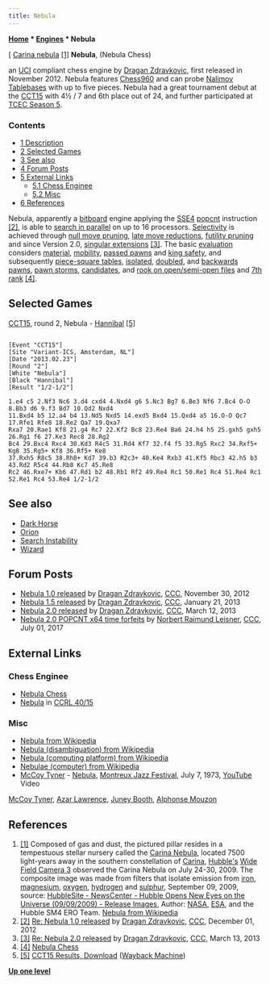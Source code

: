 ```yaml
---
title: Nebula
---
```

**[Home](Home "Home") \* [Engines](Engines "Engines") \* Nebula**



[ [Carina nebula](https://en.wikipedia.org/wiki/Carina_Nebula) <a id="cite-note-1" href="#cite-ref-1">[1]</a>
**Nebula**, (Nebula Chess)  

an [UCI](UCI "UCI") compliant chess engine by [Dragan Zdravkovic](Dragan_Zdravkovic "Dragan Zdravkovic"), first released in November 2012. Nebula features [Chess960](Chess960 "Chess960") and can probe [Nalimov Tablebases](Nalimov_Tablebases "Nalimov Tablebases") with up to five pieces. Nebula had a great tournament debut at the [CCT15](CCT15 "CCT15") with 4½ / 7 and 6th place out of 24, and further participated at [TCEC Season 5](TCEC_Season_5 "TCEC Season 5"). 



### Contents


* [1 Description](#description)
* [2 Selected Games](#selected-games)
* [3 See also](#see-also)
* [4 Forum Posts](#forum-posts)
* [5 External Links](#external-links)
	+ [5.1 Chess Enginee](#chess-enginee)
	+ [5.2 Misc](#misc)
* [6 References](#references)






Nebula, apparently a [bitboard](Bitboards "Bitboards") engine applying the [SSE4](SSE4 "SSE4") [popcnt](Population_Count "Population Count") instruction 
<a id="cite-note-2" href="#cite-ref-2">[2]</a>, 
is able to [search in parallel](Parallel_Search "Parallel Search") on up to 16 processors. [Selectivity](Selectivity "Selectivity") is achieved through [null move pruning](Null_Move_Pruning "Null Move Pruning"), [late move reductions](Late_Move_Reductions "Late Move Reductions"), 
[futility pruning](Futility_Pruning "Futility Pruning") and since Version 2.0, [singular extensions](Singular_Extensions "Singular Extensions")
<a id="cite-note-3" href="#cite-ref-3">[3]</a>. 
The basic [evaluation](Evaluation "Evaluation") considers [material](Material "Material"), [mobility](Mobility "Mobility"), [passed pawns](Passed_Pawn "Passed Pawn") and [king safety](King_Safety "King Safety"), 
and subsequently [piece-square tables](Piece-Square_Tables "Piece-Square Tables"), [isolated](Isolated_Pawn "Isolated Pawn"), [doubled](Doubled_Pawn "Doubled Pawn"), and [backwards pawns](Backward_Pawn "Backward Pawn"), [pawn storms](King_Safety#PawnStorm "King Safety"), [candidates](Candidate_Passed_Pawn "Candidate Passed Pawn"), 
and [rook on open/semi-open files](Rook_on_Open_File "Rook on Open File") and [7th rank](Rook_on_Seventh "Rook on Seventh") <a id="cite-note-4" href="#cite-ref-4">[4]</a>.



## Selected Games


[CCT15](CCT15 "CCT15"), round 2, Nebula - [Hannibal](Hannibal "Hannibal") <a id="cite-note-5" href="#cite-ref-5">[5]</a>




```

[Event "CCT15"]
[Site "Variant-ICS, Amsterdam, NL"]
[Date "2013.02.23"]
[Round "2"]
[White "Nebula"]
[Black "Hannibal"]
[Result "1/2-1/2"]

1.e4 c5 2.Nf3 Nc6 3.d4 cxd4 4.Nxd4 g6 5.Nc3 Bg7 6.Be3 Nf6 7.Bc4 O-O 8.Bb3 d6 9.f3 Bd7 10.Qd2 Nxd4 
11.Bxd4 b5 12.a4 b4 13.Nd5 Nxd5 14.exd5 Bxd4 15.Qxd4 a5 16.O-O Qc7 17.Rfe1 Rfe8 18.Re2 Qa7 19.Qxa7 
Rxa7 20.Rae1 Kf8 21.g4 Rc7 22.Kf2 Bc8 23.Re4 Ba6 24.h4 h5 25.gxh5 gxh5 26.Rg1 f6 27.Ke3 Rec8 28.Rg2 
Bc4 29.Bxc4 Rxc4 30.Kd3 R4c5 31.Rd4 Kf7 32.f4 f5 33.Rg5 Rxc2 34.Rxf5+ Kg8 35.Rg5+ Kf8 36.Rf5+ Ke8 
37.Rxh5 R8c5 38.Rh8+ Kd7 39.b3 R2c3+ 40.Ke4 Rxb3 41.Kf5 Rbc3 42.h5 b3 43.Rd2 R5c4 44.Rb8 Kc7 45.Re8 
Rc2 46.Rxe7+ Kb6 47.Rd1 b2 48.Rb1 Rf2 49.Re4 Rc1 50.Re1 Rc4 51.Re4 Rc1 52.Re1 Rc4 53.Re4 1/2-1/2

```

## See also


* [Dark Horse](Dark_Horse "Dark Horse")
* [Orion](Orion "Orion")
* [Search Instability](Search_Instability "Search Instability")
* [Wizard](Wizard "Wizard")


## Forum Posts


* [Nebula 1.0 released](http://www.talkchess.com/forum/viewtopic.php?t=46208) by [Dragan Zdravkovic](Dragan_Zdravkovic "Dragan Zdravkovic"), [CCC](CCC "CCC"), November 30, 2012
* [Nebula 1.5 released](http://www.talkchess.com/forum/viewtopic.php?t=46961) by [Dragan Zdravkovic](Dragan_Zdravkovic "Dragan Zdravkovic"), [CCC](CCC "CCC"), January 21, 2013
* [Nebula 2.0 released](http://www.talkchess.com/forum/viewtopic.php?t=47485) by [Dragan Zdravkovic](Dragan_Zdravkovic "Dragan Zdravkovic"), [CCC](CCC "CCC"), March 12, 2013
* [Nebula 2.0 POPCNT x64 time forfeits](http://www.talkchess.com/forum3/viewtopic.php?f=2&t=64468) by [Norbert Raimund Leisner](Norbert_Raimund_Leisner "Norbert Raimund Leisner"), [CCC](CCC "CCC"), July 01, 2017


## External Links


### Chess Enginee


* [Nebula Chess](https://sites.google.com/site/nebulachess/)
* [Nebula](http://computerchess.org.uk/ccrl/4040/cgi/compare_engines.cgi?family=Nebula&print=Rating+list&print=Results+table&print=LOS+table&print=Ponder+hit+table&print=Eval+difference+table&print=Comopp+gamenum+table&print=Overlap+table&print=Score+with+common+opponents) in [CCRL 40/15](CCRL "CCRL")


### Misc


* [Nebula from Wikipedia](https://en.wikipedia.org/wiki/Nebula)
* [Nebula (disambiguation) from Wikipedia](https://en.wikipedia.org/wiki/Nebula_%28disambiguation%29)
* [Nebula (computing platform) from Wikipedia](https://en.wikipedia.org/wiki/Nebula_%28computing_platform%29)
* [Nebulae (computer) from Wikipedia](https://en.wikipedia.org/wiki/Nebulae_%28computer%29)
* [McCoy Tyner](Category:McCoy_Tyner "Category:McCoy Tyner") - [Nebula](https://en.wikipedia.org/wiki/Enlightenment_%28McCoy_Tyner_album%29), [Montreux Jazz Festival](https://en.wikipedia.org/wiki/Montreux_Jazz_Festival), July 7, 1973, [YouTube](https://en.wikipedia.org/wiki/YouTube) Video


 [McCoy Tyner](Category:McCoy_Tyner "Category:McCoy Tyner"), [Azar Lawrence](https://en.wikipedia.org/wiki/Azar_Lawrence), [Juney Booth](https://en.wikipedia.org/wiki/Juini_Booth), [Alphonse Mouzon](Category:Alphonse_Mouzon "Category:Alphonse Mouzon") 
 
## References


 1. <a id="cite-ref-1" href="#cite-note-1">[1]</a> Composed of gas and dust, the pictured pillar resides in a tempestuous stellar nursery called the [Carina Nebula](https://en.wikipedia.org/wiki/Carina_Nebula), located 7500 light-years away in the southern constellation of [Carina](https://en.wikipedia.org/wiki/Carina_%28constellation%29), [Hubble's](https://en.wikipedia.org/wiki/Hubble_Space_Telescope) [Wide Field Camera 3](https://en.wikipedia.org/wiki/Wide_Field_Camera_3) observed the Carina Nebula on July 24-30, 2009. The composite image was made from filters that isolate emission from [iron](https://en.wikipedia.org/wiki/Iron), [magnesium](https://en.wikipedia.org/wiki/Magnesium), [oxygen](https://en.wikipedia.org/wiki/Oxygen), [hydrogen](https://en.wikipedia.org/wiki/Hydrogen) and [sulphur](https://en.wikipedia.org/wiki/Sulphur), September 09, 2009, source: [HubbleSite - NewsCenter - Hubble Opens New Eyes on the Universe (09/09/2009) - Release Images](https://hubblesite.org/contents/news-releases/2009/news-2009-25.html), Author: [NASA](https://en.wikipedia.org/wiki/NASA), [ESA](https://en.wikipedia.org/wiki/European_Space_Agency), and the Hubble SM4 ERO Team. [Nebula from Wikipedia](https://en.wikipedia.org/wiki/Nebula) 
2. <a id="cite-ref-2" href="#cite-note-2">[2]</a> [Re: Nebula 1.0 released](http://www.talkchess.com/forum/viewtopic.php?start=0&t=46208&start=24) by [Dragan Zdravkovic](Dragan_Zdravkovic "Dragan Zdravkovic"), [CCC](CCC "CCC"), December 01, 2012
3. <a id="cite-ref-3" href="#cite-note-3">[3]</a> [Re: Nebula 2.0 released](http://www.talkchess.com/forum/viewtopic.php?t=47485&start=5) by [Dragan Zdravkovic](Dragan_Zdravkovic "Dragan Zdravkovic"), [CCC](CCC "CCC"), March 13, 2013
4. <a id="cite-ref-4" href="#cite-note-4">[4]</a> [Nebula Chess](https://sites.google.com/site/nebulachess/)
5. <a id="cite-ref-5" href="#cite-note-5">[5]</a> [CCT15 Results, Download](https://web.archive.org/web/20140126004034/https://www.cctchess.com/previous-events/cct-15/cct15-results/) ([Wayback Machine](https://en.wikipedia.org/wiki/Wayback_Machine))

**[Up one level](Engines "Engines")**







 
